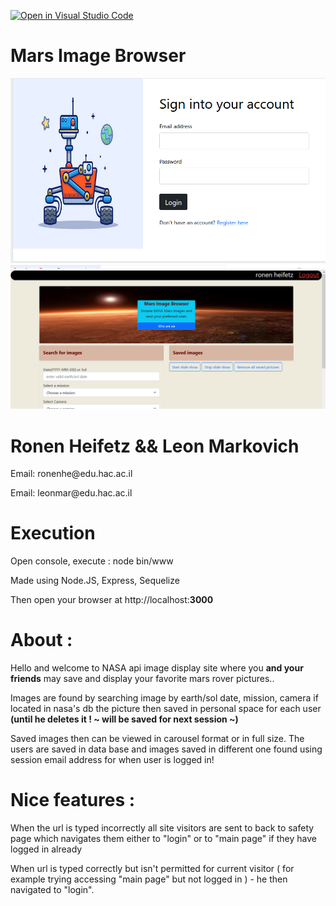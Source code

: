 [![Open in Visual Studio Code](https://classroom.github.com/assets/open-in-vscode-f059dc9a6f8d3a56e377f745f24479a46679e63a5d9fe6f495e02850cd0d8118.svg)](https://classroom.github.com/online_ide?assignment_repo_id=6573225&assignment_repo_type=AssignmentRepo)
# Mars Image Browser
![Login](pics/login.png)
![Main Page](pics/main.png)
<h1>Ronen Heifetz && Leon Markovich</h1>
<p>Email: ronenhe@edu.hac.ac.il</p>
<p>Email: leonmar@edu.hac.ac.il</p>


<h1>Execution</h1>
<p>
Open console, execute : node bin/www
</p>
Made using Node.JS, Express, Sequelize
<p>
Then open your browser at http://localhost:<b>3000</b>
</p>
<h1>About :</h1>
<p> Hello and welcome to NASA api image display site where you <b>and your friends</b> 
may save and display your favorite mars rover pictures..
</p>
<p>
Images are found by searching image by earth/sol date, mission, camera if located
in nasa's db the picture then saved in personal space for each user <b>(until he deletes 
it ! ~ will be saved for  next session ~)</b>
</p>
<p>
Saved images then can be viewed in carousel format or in full size.
The users are saved in data base and images saved in different one found using
session email address for when user is logged in!
</p>
<h1> Nice features : </h1>
<p>When the url is typed incorrectly all site visitors are sent to back to safety 
page which navigates them either to "login" or to "main page" if they have logged in already

When url is typed correctly but isn't permitted for current visitor ( for example 
trying accessing  "main page" but not logged in ) - he then navigated to "login". 
</p>
